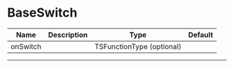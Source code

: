 # BaseSwitch

| Name     | Description | Type                      | Default |
| -------- | ----------- | ------------------------- | ------- |
| onSwitch |             | TSFunctionType (optional) |         |

---
